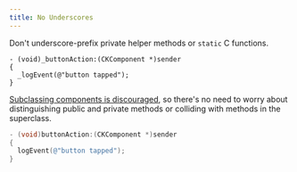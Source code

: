 ```yaml
---
title: No Underscores
---
```

Don't underscore-prefix private helper methods or `static` C functions.

```objectivec-redhighlight
- (void)_buttonAction:(CKComponent *)sender
{
  _logEvent(@"button tapped");
}
```

[Subclassing components is discouraged](never-subclass-components), so there's no need to worry about distinguishing public and private methods or colliding with methods in the superclass.

```objectivec
- (void)buttonAction:(CKComponent *)sender
{
  logEvent(@"button tapped");
}
```
